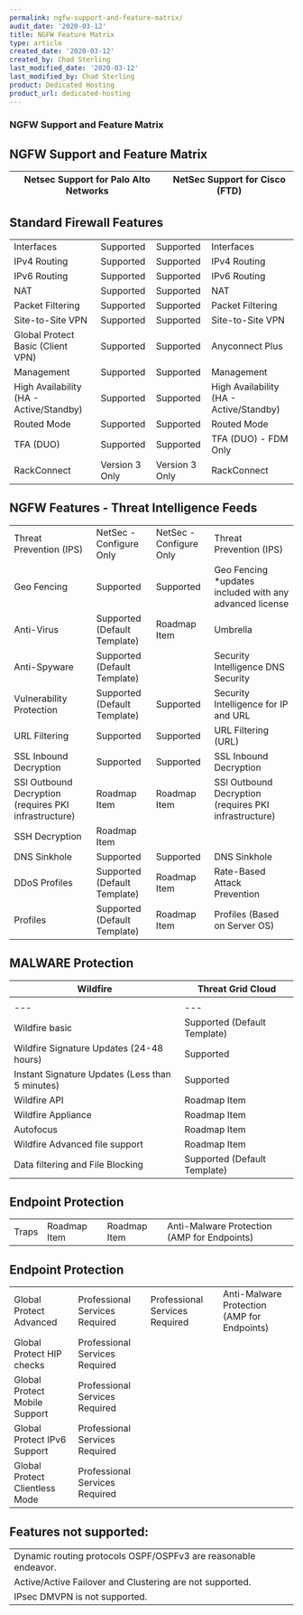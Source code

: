 ```yaml
---
permalink: ngfw-support-and-feature-matrix/
audit_date: '2020-03-12'
title: NGFW Feature Matrix
type: article
created_date: '2020-03-12'
created_by: Chad Sterling
last_modified_date: '2020-03-12'
last_modified_by: Chad Sterling
product: Dedicated Hosting
product_url: dedicated-hosting
---
```


### NGFW Support and Feature Matrix

NGFW Support and Feature Matrix
---
| **Netsec Support for Palo Alto Networks** | **NetSec Support for Cisco (FTD)** |
---| ---|
**Standard Firewall Features**
---
 |  |  |  |  |
 --- |--- |--- | ---|
|   Interfaces | Supported  | Supported  | Interfaces  |
|  IPv4 Routing | Supported  | Supported  |  IPv4 Routing   |
|  IPv6 Routing | Supported  | Supported  | IPv6 Routing  |
|  NAT          | Supported  | Supported  | NAT           |
| Packet Filtering | Supported | Supported | Packet Filtering |
| Site-to-Site VPN | Supported | Supported | Site-to-Site VPN|
| Global Protect Basic (Client VPN) | Supported | Supported | Anyconnect Plus|
| Management | Supported | Supported | Management|
| High Availability (HA - Active/Standby) | Supported | Supported | High Availability (HA - Active/Standby)|
| Routed Mode | Supported | Supported | Routed Mode|
| TFA (DUO) | Supported | Supported | TFA (DUO) - FDM Only|
| RackConnect | Version 3 Only | Version 3 Only | RackConnect|


NGFW Features - Threat Intelligence Feeds
---
 |  |  |  |  |
 --- |--- |--- | ---|
|  Threat Prevention (IPS) | NetSec - Configure Only | NetSec - Configure Only  | Threat Prevention (IPS)  |
| Geo Fencing  | Supported  | Supported  |  Geo Fencing *updates included with any advanced license  |
|  Anti-Virus | Supported (Default Template)  | Roadmap Item   | Umbrella   |
|  Anti-Spyware          | Supported (Default Template)  |   | Security Intelligence DNS Security          |
| Vulnerability Protection | Supported (Default Template) | Supported | Security Intelligence for IP and URL |
| URL Filtering| Supported | Supported | URL Filtering (URL)|
| SSL Inbound Decryption | Supported | Supported | SSL Inbound Decryption|
| SSl Outbound Decryption (requires PKI infrastructure) | Roadmap Item| Roadmap Item | SSl Outbound Decryption (requires PKI infrastructure)|
| SSH Decryption | Roadmap Item| | |
| DNS Sinkhole | Supported | Supported | DNS Sinkhole|
| DDoS Profiles| Supported (Default Template)  | Roadmap Item | Rate-Based Attack Prevention|
| Profiles| Supported (Default Template) | Roadmap Item| Profiles (Based on Server OS)|



MALWARE Protection
---
| **Wildfire** | **Threat Grid Cloud** |
---| ---|
 |  |  |  |  |
 --- |--- |--- | ---|
|  Wildfire basic | Supported (Default Template) | Supported on Firepower hardware only | Anti-Malware Protection (AMP for Networks) |
| Wildfire Signature Updates (24-48 hours)  | Supported  | Not supported on ASA-X hardware  |  Anti-Malware Protection (AMP for Networks)  |
|  Instant Signature Updates (Less than 5 minutes) | Supported |   |  |
|  Wildfire API        | Roadmap Item |   |  |
|  Wildfire Appliance | Roadmap Item | Roadmap Item | Threat Grid Appliance |
| Autofocus | Roadmap Item |  |  |  |
| Wildfire Advanced file support | Roadmap Item | | |
| Data filtering and File Blocking | Supported (Default Template) | Supported | File Type Filtering and Blocking |


Endpoint Protection
---
 |  |  |  |  |
 --- |--- |--- | ---|
|  Traps | Roadmap Item| Roadmap Item | Anti-Malware Protection (AMP for Endpoints)  |

Endpoint Protection
---
 |  |  |  |  |
 --- |--- |--- | ---|
|  Global Protect Advanced | Professional Services Required| Professional Services Required | Anti-Malware Protection (AMP for Endpoints) |
|  Global Protect HIP checks | Professional Services Required |  |  |
|  Global Protect Mobile Support| Professional Services Required |  |  |
|  Global Protect IPv6 Support| Professional Services Required |  |  |
|  Global Protect Clientless Mode| Professional Services Required |  |  |

Features not supported:
---
 |  |  |  |  |
 --- |--- |--- | ---|
| Dynamic routing protocols OSPF/OSPFv3 are reasonable endeavor. |
| Active/Active Failover and Clustering are not supported. |
| IPsec DMVPN is not supported. |
